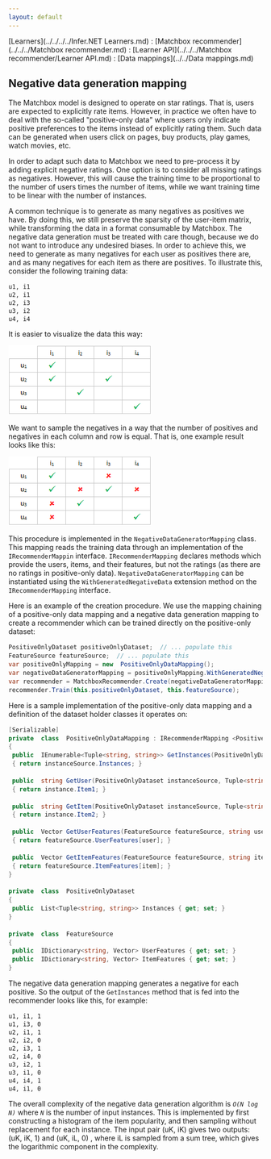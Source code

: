 ```yaml
---
layout: default
---
```

[Learners](../../../../Infer.NET Learners.md) : [Matchbox recommender](../../../Matchbox recommender.md) : [Learner API](../../../Matchbox recommender/Learner API.md) : [Data mappings](../../Data mappings.md)

## Negative data generation mapping

The Matchbox model is designed to operate on star ratings. That is, users are expected to explicitly rate items. However, in practice we often have to deal with the so-called "positive-only data" where users only indicate positive preferences to the items instead of explicitly rating them. Such data can be generated when users click on pages, buy products, play games, watch movies, etc.

In order to adapt such data to Matchbox we need to pre-process it by adding explicit negative ratings. One option is to consider all missing ratings as negatives. However, this will cause the training time to be proportional to the number of users times the number of items, while we want training time to be linear with the number of instances.

A common technique is to generate as many negatives as positives we have. By doing this, we still preserve the sparsity of the user-item matrix, while transforming the data in a format consumable by Matchbox. The negative data generation must be treated with care though, because we do not want to introduce any undesired biases. In order to achieve this, we need to generate as many negatives for each user as positives there are, and as many negatives for each item as there are positives. To illustrate this, consider the following training data:
```
u1, i1  
u2, i1  
u2, i3  
u3, i2  
u4, i4
```
It is easier to visualize the data this way:

![positive data.png](positive%20data.png)


We want to sample the negatives in a way that the number of positives and negatives in each column and row is equal. That is, one example result looks like this:

![negative data.png](negative%20data.png)


This procedure is implemented in the `NegativeDataGeneratorMapping` class. This mapping reads the training data through an implementation of the `IRecommenderMappin` interface. `IRecommenderMapping` declares methods which provide the users, items, and their features, but not the ratings (as there are no ratings in positive-only data). `NegativeDataGeneratorMapping` can be instantiated using the `WithGeneratedNegativeData` extension method on the `IRecommenderMapping` interface.

Here is an example of the creation procedure. We use the mapping chaining of a positive-only data mapping and a negative data generation mapping to create a recommender which can be trained directly on the positive-only dataset:
```csharp
PositiveOnlyDataset positiveOnlyDataset;  // ... populate this  
FeatureSource featureSource;  // ... populate this  
var positiveOnlyMapping = new  PositiveOnlyDataMapping();  
var negativeDataGeneratorMapping = positiveOnlyMapping.WithGeneratedNegativeData();  
var recommender = MatchboxRecommender.Create(negativeDataGeneratorMapping);  
recommender.Train(this.positiveOnlyDataset, this.featureSource);
```
Here is a sample implementation of the positive-only data mapping and a definition of the dataset holder classes it operates on:
```csharp
[Serializable]
private  class  PositiveOnlyDataMapping : IRecommenderMapping <PositiveOnlyDataset, Tuple<string, string>, string, string, FeatureSource, Vector>
{
 public  IEnumerable<Tuple<string, string>> GetInstances(PositiveOnlyDataset instanceSource)
 { return instanceSource.Instances; }

 public  string GetUser(PositiveOnlyDataset instanceSource, Tuple<string, string> instance)
 { return instance.Item1; }

 public  string GetItem(PositiveOnlyDataset instanceSource, Tuple<string, string> instance)
 { return instance.Item2; }

 public  Vector GetUserFeatures(FeatureSource featureSource, string user)
 { return featureSource.UserFeatures[user]; }

 public  Vector GetItemFeatures(FeatureSource featureSource, string item)
 { return featureSource.ItemFeatures[item]; }
}

private  class  PositiveOnlyDataset
{
 public  List<Tuple<string, string>> Instances { get; set; }
}

private  class  FeatureSource
{
 public  IDictionary<string, Vector> UserFeatures { get; set; }
 public  IDictionary<string, Vector> ItemFeatures { get; set; }  
}  
```
The negative data generation mapping generates a negative for each positive. So the output of the `GetInstances` method that is fed into the recommender looks like this, for example:
```
u1, i1, 1  
u1, i3, 0  
u2, i1, 1  
u2, i2, 0  
u2, i3, 1  
u2, i4, 0  
u3, i2, 1  
u3, i1, 0  
u4, i4, 1  
u4, i1, 0
```
The overall complexity of the negative data generation algorithm is _`O(N log N)`_ where _`N`_ is the number of input instances. This is implemented by first constructing a histogram of the item popularity, and then sampling without replacement for each instance. The input pair (uK, iK) gives two outputs: (uK, iK, 1) and (uK, iL, 0) , where iL is sampled from a sum tree, which gives the logarithmic component in the complexity.
